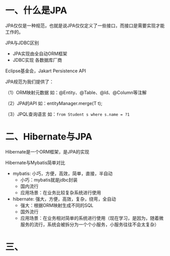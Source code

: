 # 一、什么是JPA

JPA仅仅是一种规范，也就是说JPA仅仅定义了一些接口，而接口是需要实现才能工作的。

JPA与JDBC区别
- JPA实现由全自动ORM框架
- JDBC实现 各数据库厂商

Eclipse基金会，Jakart Persistence API

JPA规范为我们提供了：

（1）ORM映射元数据
    如：@Entity、@Table、@Id、@Column等注解

（2）JPA的API
    如：entityManager.merge(T t);

（3）JPQL查询语言
    如：`from Student s where s.name = ?1`

# 二、Hibernate与JPA
Hibernate是一个ORM框架，是JPA的实现

Hibernate与Mybatis简单对比
- mybatis: 小巧，方便，高效，简单，直接，半自动
  - 小巧：mybatis就是jdbc封装
  - 国内流行
  - 应用场景：在业务比较复杂系统进行使用
- hibernate: 强大，方便，高效，复杂，绕弯，全自动
  - 强大：根据ORM映射生成不同的SQL
  - 国外流行
  - 应用场景：在业务相对简单的系统进行使用（现在学习，是因为，随着微服务的流行，系统会被拆分为一个个小服务，小服务往往不会太复杂）
# 三、